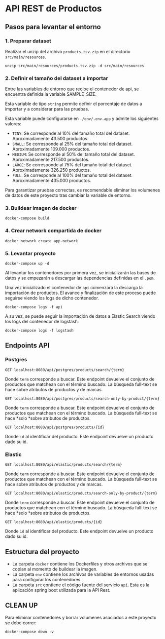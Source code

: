 # API REST de Productos

## Pasos para levantar el entorno

### 1. Preparar dataset

Realizar el unzip del archivo `products.tsv.zip` en el directorio `src/main/resources`.

```
unzip src/main/resources/products.tsv.zip -d src/main/resources
```

### 2. Definir el tamaño del dataset a importar

Entre las variables de entorno que recibe el contenedor de api, se encuentra definida la variable SAMPLE_SIZE.

Esta variable de tipo `string` permite definir el porcentaje de datos a importar y a considerar para las pruebas.

Esta variable puede configurarse en `./env/.env.app` y admite los siguientes valores:

- `TINY`: Se corresponde al 10% del tamaño total del dataset. Aproximadamente 43.500 productos.
- `SMALL`: Se corresponde al 25% del tamaño total del dataset. Aproximadamente 109.000 productos.
- `MEDIUM`: Se corresponde al 50% del tamaño total del dataset. Aproximadamente 217.500 productos.
- `LARGE`: Se corresponde al 75% del tamaño total del dataset. Aproximadamente 326.250 productos.
- `FULL`: Se corresponde al 100% del tamaño total del dataset. Aproximadamente 435.000 productos.

Para garantizar pruebas correctas, es recomendable eliminar los volumenes de datos de este proyecto tras cambiar la variable de entorno.

### 3. Buildear imagen de docker

```
docker-compose build
```

### 4. Crear network compartida de docker

```
docker network create app-network
```

### 5. Levantar proyecto

```
docker-compose up -d
```

Al levantar los contenedores por primera vez, se inicializarán las bases de datos y se empezarán a descargar las dependencias definidas en el `.pom`.

Una vez inicializado el contenedor de `api` comenzará la descarga la importación de productos. El avance y finalización de este proceso puede seguirse viendo los logs de dicho contenedor.

```
docker-compose logs -f api
```

A su vez, se puede seguir la importación de datos a Elastic Search viendo los logs del contenedor de logstash:

```
docker-compose logs -f logstash
```

## Endpoints API

### Postgres

```
GET localhost:8080/api/postgres/products/search/{term}
```

Donde `term` corresponde a buscar. Este endpoint devuelve el conjunto de productos que matchean con el término buscado. La búsqueda full-text se hace sobre atributos de productos y de marcas.

```
GET localhost:8080/api/postgres/products/search-only-by-product/{term}
```

Donde `term` corresponde a buscar. Este endpoint devuelve el conjunto de productos que matchean con el término buscado.
La búsqueda full-text se hace *solo *sobre atributos de productos.

```
GET localhost:8080/api/postgres/products/{id}
```

Donde `id` al identificar del producto. Este endpoint devuelve un producto dado su id.

### Elastic

```
GET localhost:8080/api/elastic/products/search/{term}
```

Donde `term` corresponde a buscar. Este endpoint devuelve el conjunto de productos que matchean con el término buscado.
La búsqueda full-text se hace sobre atributos de productos y de marcas.

```
GET localhost:8080/api/elastic/products/search-only-by-product/{term}
```

Donde `term` corresponde a buscar. Este endpoint devuelve el conjunto de productos que matchean con el término buscado.
La búsqueda full-text se hace *solo *sobre atributos de productos.

```
GET localhost:8080/api/elastic/products/{id}
```

Donde `id` al identificar del producto. Este endpoint devuelve un producto dado su id.

## Estructura del proyecto

- La carpeta `docker` contiene los Dockerfiles y otros archivos que se copian al momento de buildear la imagen.
- La carpeta `env` contiene los archivos de variables de entornos usadas para configurar los contenedores.
- La carpeta `src` contiene el código fuente del servicio `api`. Esta es la aplicación spring boot utilizada para la API Rest.

## CLEAN UP

Para eliminar contenedores y borrar volumenes asociados a este proyecto se debe correr:

```
docker-compose down -v
```
